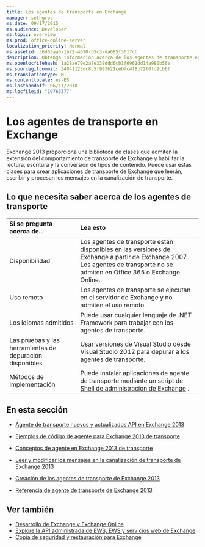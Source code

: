 ```yaml
---
title: Los agentes de transporte en Exchange
manager: sethgros
ms.date: 09/17/2015
ms.audience: Developer
ms.topic: overview
ms.prod: office-online-server
localization_priority: Normal
ms.assetid: 36d63aa6-1b72-4670-b5c3-da685f3017cb
description: Obtenga información acerca de los agentes de transporte en Exchange 2013.
ms.openlocfilehash: 1a28ae79e2a7e338ddd6cb1f6961dd14a980b56e
ms.sourcegitcommit: 34041125dc8c5f993b21cebfc4f8b72f0fd2cb6f
ms.translationtype: MT
ms.contentlocale: es-ES
ms.lasthandoff: 06/11/2018
ms.locfileid: "19763377"
---
```

# <a name="transport-agents-in-exchange"></a>Los agentes de transporte en Exchange
  
Exchange 2013 proporciona una biblioteca de clases que admiten la extensión del comportamiento de transporte de Exchange y habilitar la lectura, escritura y la conversión de tipos de contenido. Puede usar estas clases para crear aplicaciones de transporte de Exchange que leerán, escribir y procesan los mensajes en la canalización de transporte.
  
## <a name="what-you-need-to-know-about-transport-agents"></a>Lo que necesita saber acerca de los agentes de transporte

|Si se pregunta acerca de...|Lea esto|
|:-----|:-----|
|Disponibilidad  <br/> |Los agentes de transporte están disponibles en las versiones de Exchange a partir de Exchange 2007. Los agentes de transporte no se admiten en Office 365 o Exchange Online.  <br/> |
|Uso remoto  <br/> |Los agentes de transporte se ejecutan en el servidor de Exchange y no admiten el uso remoto.  <br/> |
|Los idiomas admitidos  <br/> |Puede usar cualquier lenguaje de .NET Framework para trabajar con los agentes de transporte.  <br/> |
|Las pruebas y las herramientas de depuración disponibles  <br/> |Usar versiones de Visual Studio desde Visual Studio 2012 para depurar a los agentes de transporte.  <br/> |
|Métodos de implementación  <br/> |Puede instalar aplicaciones de agente de transporte mediante un script de [Shell de administración de Exchange](../management/exchange-management-shell.md) .  <br/> |
   
## <a name="in-this-section"></a>En esta sección

- [Agente de transporte nuevos y actualizados API en Exchange 2013](new-and-updated-transport-agent-apis-in-exchange-2013.md)
    
- [Ejemplos de código de agente para Exchange 2013 de transporte](transport-agent-code-samples-for-exchange-2013.md)
    
- [Conceptos de agente en Exchange 2013 de transporte](transport-agent-concepts-in-exchange-2013.md)
    
- [Leer y modificar los mensajes en la canalización de transporte de Exchange 2013](reading-and-modifying-messages-in-the-exchange-2013-transport-pipeline.md)
    
- [Creación de los agentes de transporte de Exchange 2013](creating-transport-agents-for-exchange-2013.md)
    
- [Referencia de agente de transporte de Exchange 2013](transport-agent-reference-for-exchange-2013.md)
    
## <a name="see-also"></a>Ver también

- [Desarrollo de Exchange y Exchange Online](../exchange-server-development.md)    
- [Explore la API administrada de EWS, EWS y servicios web de Exchange](../exchange-web-services/explore-the-ews-managed-api-ews-and-web-services-in-exchange.md)   
- [Copia de seguridad y restauración para Exchange](../backup-restore/backup-and-restore-for-exchange-2013.md) 
    

